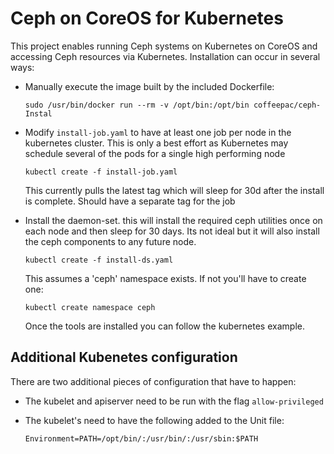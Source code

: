 # Ceph on CoreOS for Kubernetes

This project enables running Ceph systems on Kubernetes on CoreOS and accessing Ceph resources via Kubernetes. Installation can occur in several ways:

- Manually execute the image built by the included Dockerfile:

  ```
  sudo /usr/bin/docker run --rm -v /opt/bin:/opt/bin coffeepac/ceph-Instal
  ```

- Modify `install-job.yaml` to have at least one job per node in the kubernetes cluster. This is only a best effort as Kubernetes may schedule several of the pods for a single high performing node

  ```
  kubectl create -f install-job.yaml
  ```

  This currently pulls the latest tag which will sleep for 30d after the install is complete. Should have a separate tag for the job

- Install the daemon-set. this will install the required ceph utilities once on each node and then sleep for 30 days. Its not ideal but it will also install the ceph components to any future node.

  ```
  kubectl create -f install-ds.yaml
  ```

  This assumes a 'ceph' namespace exists. If not you'll have to create one:

  ```
  kubectl create namespace ceph
  ```

  Once the tools are installed you can follow the kubernetes example.

## Additional Kubenetes configuration

There are two additional pieces of configuration that have to happen:

- The kubelet and apiserver need to be run with the flag `allow-privileged`
- The kubelet's need to have the following added to the Unit file:

  ```
  Environment=PATH=/opt/bin/:/usr/bin/:/usr/sbin:$PATH
  ```
